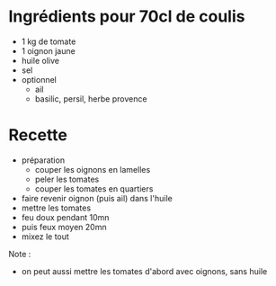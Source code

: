 # Ingrédients pour 70cl de coulis
- 1 kg de tomate
- 1 oignon jaune
- huile olive
- sel
- optionnel
    - ail
    - basilic, persil, herbe provence

# Recette
- préparation
    - couper les oignons en lamelles
    - peler les tomates
    - couper les tomates en quartiers
- faire revenir oignon (puis ail) dans l'huile
- mettre les tomates
- feu doux pendant 10mn
- puis feux moyen 20mn
- mixez le tout

Note :
- on peut aussi mettre les tomates d'abord avec oignons, sans huile